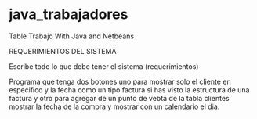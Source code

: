 # java_trabajadores
Table Trabajo With Java and Netbeans

REQUERIMIENTOS DEL SISTEMA

Escribe todo lo que debe tener el sistema (requerimientos)

 Programa que tenga dos botones uno para mostrar solo el cliente  en especifico  y la fecha  como un tipo factura si has visto la estructura de una factura y otro para agregar de un punto de vebta de la tabla clientes mostrar la fecha de la compra y mostrar con un calendario el dia.